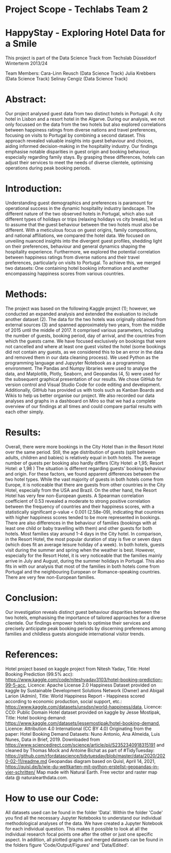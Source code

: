 # Project Scope - Techlabs Team 2
# HappyStay - Exploring Hotel Data for a Smile

This project is part of the Data Science Track from Techslab Düsseldorf Winterterm 2013/24

Team Members:
Cara-Linn Reusch (Data Science Track)
Julia Krebbers (Data Science Track)
Selinay Cengiz (Data Science Track)


# Abstract:
Our project analysed guest data from two distinct hotels in Portugal: A city hotel in Lisbon and a resort hotel in the Algarve. During our analysis, we not only focussed on the data from the two hotels but also explored correlations between happiness ratings from diverse nations and travel preferences, focusing on visits to Portugal by combining a second dataset. This approach revealed valuable insights into guest behaviour and choices, aiding informed decision-making in the hospitality industry. Our findings emphasise notable disparities in guest origin and booking behaviour, especially regarding family stays. By grasping these differences, hotels can adjust their services to meet the needs of diverse clientele, optimising operations during peak booking periods.

# Introduction:
Understanding guest demographics and preferences is paramount for operational success in the dynamic hospitality industry landscape. The different nature of the two observed hotels in Portugal, which also suit different types of holidays or trips (relaxing holidays vs city breaks), led us to assume that the guest behaviour between the two hotels must also be different. With a meticulous focus on guest origins, family compositions, and national affiliations, we compared the hotel data. We focused on unveiling nuanced insights into the divergent guest profiles, shedding light on their preferences, behaviour and general dynamics shaping the hospitality experience. Furthermore, we explored the potential correlation between happiness ratings from diverse nations and their travel preferences, particularly on visits to Portugal. To achieve this, we merged two datasets: One containing hotel booking information and another encompassing happiness scores from various countries.

# Methods:
The project was based on the following Kaggle project (1); however, we conducted an expanded analysis and extended the evaluation to include another dataset (2). The data for the two hotels was originally obtained from external sources (3) and spanned approximately two years, from the middle of 2015 until the middle of 2017. It comprised various parameters, including the number of guests, booking period, day of arrival, and the countries from which the guests came. We have focused exclusively on bookings that were not cancelled and where at least one guest visited the hotel (some bookings did not contain any guests, as we considered this to be an error in the data and removed them in our data cleaning process). We used Python as the programming language and Jupyyter Notebook as a programming environment. The Pandas and Numpy libraries were used to analyse the data, and Matplotlib, Plotly, Seaborn, and Geopandas (4, 5) were used for the subsequent graphical presentation of our results. We chose GitHub for version control and Visual Studio Code for code editing and development. Additionally, GitHub has provided us with tools such as Kanban Boards and Wikis to help us better organise our project. We also recorded our data analyses and graphs in a dashboard on Miro so that we had a complete overview of our findings at all times and could compare partial results with each other simply. 

# Results:
Overall, there were more bookings in the City Hotel than in the Resort Hotel over the same period. Still, the age distribution of guests (split between adults, children and babies) is relatively equal in both hotels. The average number of guests per booking also hardly differs (City Hotel: ∅ 1,95; Resort Hotel: ∅ 1,98 )
The situation is different regarding guests' booking behaviour and origin. For these factors, we found apparent differences between the two hotel types. While the vast majority of guests in both hotels come from Europe, it is noticeable that there are guests from other countries in the City Hotel, especially from the USA and Brazil. On the other hand, the Resort Hotel has very few non-European guests. 
A Spearman correlation coefficient of 0.53 revealed a moderate to strong positive correlation between the frequency of countries and their happiness scores, with a statistically significant p-value < 0.001 (2.58e-09), indicating that countries with higher happiness scores tended to be more represented in bookings.
There are also differences in the behaviour of families (bookings with at least one child or baby travelling with them) and other guests for both hotels. Most families stay around 1-4 days in the City hotel. In comparison, in the Resort Hotel, the most popular duration of stay is five or seven days (which does fit an average leisure holiday of a week). In both hotels, guests visit during the summer and spring when the weather is best. However, especially for the Resort Hotel, it is very noticeable that the families mainly arrive in July and August, during the summer holidays in Portugal. This also fits in with our analysis that most of the families in both hotels come from Portugal and the neighbouring European or Romance-speaking countries. There are very few non-European families.  

# Conclusion: 
Our investigation reveals distinct guest behaviour disparities between the two hotels, emphasising the importance of tailored approaches for a diverse clientele. Our findings empower hotels to optimise their services and precisely anticipate peak booking periods by discerning preferences among families and childless guests alongside international visitor trends.

# References:
Hotel project based on kaggle project from Nitesh Yadav, Title: Hotel Booking Prediction (99.5% acc): https://www.kaggle.com/code/niteshyadav3103/hotel-booking-prediction-99-5-acc, Licence: Apache License 2.0
Happiness Dataset provided on kaggle by Sustainable Development Solutions Network (Owner) and Abigail Larion (Admin), Title: World Happiness Report - Happiness scored according to economic production, social support, etc.: https://www.kaggle.com/datasets/unsdsn/world-happiness/data, Licence: CC0: Public Domain
Hotel dataset provided on kaggle by Jesse Mostipak, Title: Hotel booking demand:
https://www.kaggle.com/datasets/jessemostipak/hotel-booking-demand, Licence: Attribution 4.0 International (CC BY 4.0)
Originating from the paper: Hotel Booking Demand Datasets: Nuno Antonio, Ana Almeida, Luis Nunes, Data in Brief, 2019. Downloaded from  https://www.sciencedirect.com/science/article/pii/S2352340918315191  and cleaned by Thomas Mock and Antoine Bichat as part of #TidyTuesday: https://github.com/rfordatascience/tidytuesday/blob/master/data/2020/2020-02-11/readme.md
Geopandas diagram based on Quisl, April 14, 2021, https://quisl.de/b/wie-du-weltkarten-mit-python-erstellst-geopandas-in-vier-schritten/
Map made with Natural Earth. Free vector and raster map data @ naturalearthdata.com.

# How to use our Code:
All datasets used can be found in the folder 'Data'. Within the folder 'Code' you find all the necessary Jupyter Notebooks to understand our individual methodological analyses of the data. We have created a Jupyter Notebook for each individual question. This makes it possible to look at all the individual research focal points one after the other or just one specific aspect. In addition, all plotted graphs and merged datasets can be found in the folders figure 'Code/Output/Figures' and 'Data/Edited'.  
